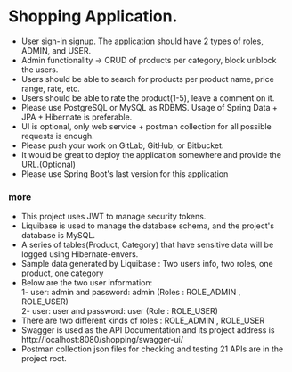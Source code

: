 # Shopping Application.

* User sign-in signup. The application should have 2 types of roles, ADMIN, and USER.
* Admin functionality -> CRUD of products per category, block unblock the users.
* Users should be able to search for products per product name, price range, rate, etc.
* Users should be able to rate the product(1-5), leave a comment on it.
* Please use PostgreSQL or MySQL as RDBMS. Usage of Spring Data + JPA + Hibernate is preferable.
* UI is optional, only web service + postman collection for all possible requests is enough.
* Please push your work on GitLab, GitHub, or Bitbucket.
* It would be great to deploy the application somewhere and provide the URL.(Optional)
*  Please use Spring Boot's last version for this application


### more

* This project uses JWT to manage security tokens.
* Liquibase is used to manage the database schema, and the project's database is MySQL.
* A series of tables(Product, Category) that have sensitive data will be logged using Hibernate-envers.
* Sample data generated by Liquibase : Two users info, two roles, one product, one category
* Below are the two user information:   
 1- user: admin and password: admin (Roles : ROLE_ADMIN , ROLE_USER)      
 2- user: user and password: user (Role :  ROLE_USER)
* There are two different kinds of roles : ROLE_ADMIN , ROLE_USER
* Swagger is used as the API Documentation and its project address is http://localhost:8080/shopping/swagger-ui/
* Postman collection json files for checking and testing 21 APIs are in the project root. 
